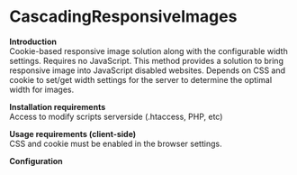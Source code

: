 CascadingResponsiveImages
=========================
<b>Introduction</b><br />
Cookie-based responsive image solution along with the configurable width settings. Requires no JavaScript. This method provides a solution to bring responsive image into JavaScript disabled websites. Depends on CSS and cookie to set/get width settings for the server to determine the optimal width for images.

<b>Installation requirements</b><br />
Access to modify scripts serverside (.htaccess, PHP, etc)

<b>Usage requirements (client-side)</b><br />
CSS and cookie must be enabled in the browser settings.

<b>Configuration</b><br />

